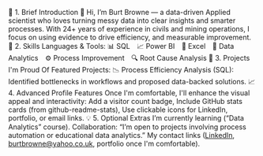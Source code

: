 🧭 1. Brief Introduction
👋 Hi, I’m Burt Browne — a data-driven Applied scientist who loves turning messy data into clear insights and smarter processes. With 24+ years of experience in civils and mining operations, I focus on using evidence to drive efficiency, and measurable improvement.
🧩 2. Skills
Languages & Tools:
📊 SQL 📈 Power BI 📘 Excel 🧮 Data Analytics ⚙️ Process Improvement 🔍 Root Cause Analysis
🚀 3. Projects I'm Proud Of
Featured Projects:
📉 Process Efficiency Analysis (SQL): Identified bottlenecks in workflows and proposed data-backed solutions.
📈 4. Advanced Profile Features
Once I'm comfortable, I'll enhance the visual appeal and interactivity:
Add a visitor count badge,
Include GitHub stats cards (from github-readme-stats),
Use clickable icons for LinkedIn, portfolio, or email links.
💡 5. Optional Extras
I’m currently learning (“Data Analytics” course).
Collaboration: “I’m open to projects involving process automation or educational data analytics.”
My contact links ([LinkedIn](https://www.linkedin.com/in/burtbrowne/), burtbrowne@yahoo.co.uk, portfolio once I'm comfortable).
